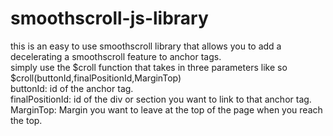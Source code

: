 # smoothscroll-js-library
this is an easy to use smoothscroll library that allows you to add a decelerating a smoothscroll feature to anchor tags.  
simply use the $croll function that takes in three parameters like so  
$croll(buttonId,finalPositionId,MarginTop)  
buttonId: id of the anchor tag.  
finalPositionId: id of the div or section you want to link to that anchor tag.  
MarginTop: Margin you want to leave at the top of the page when you reach the top.  
